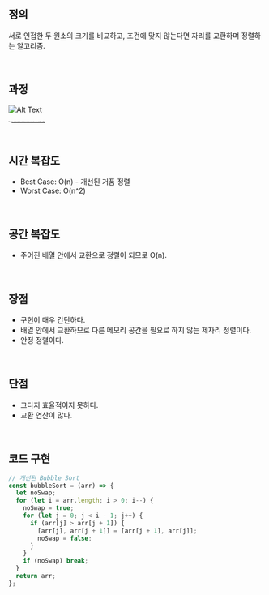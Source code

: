 ## 정의

서로 인접한 두 원소의 크기를 비교하고, 조건에 맞지 않는다면 자리를 교환하며 정렬하는 알고리즘.

<br>

## 과정

![Alt Text](https://github.com/GimunLee/tech-refrigerator/raw/master/Algorithm/resources/bubble-sort-001.gif)

<span style="font-size:10%">GIF 출처: https://github.com/GimunLee/tech-refrigerator/blob/master/Algorithm/resources/bubble-sort-001.gif</span>

<br>

## 시간 복잡도

- Best Case: O(n) - 개선된 거품 정렬
- Worst Case: O(n^2)

<br>

## 공간 복잡도

- 주어진 배열 안에서 교환으로 정렬이 되므로 O(n).

<br>

## 장점

- 구현이 매우 간단하다.
- 배열 안에서 교환하므로 다른 메모리 공간을 필요로 하지 않는 제자리 정렬이다.
- 안정 정렬이다.

<br>

## 단점

- 그다지 효율적이지 못하다.
- 교환 연산이 많다.

<br>

## 코드 구현

```javascript
// 개선된 Bubble Sort
const bubbleSort = (arr) => {
  let noSwap;
  for (let i = arr.length; i > 0; i--) {
    noSwap = true;
    for (let j = 0; j < i - 1; j++) {
      if (arr[j] > arr[j + 1]) {
        [arr[j], arr[j + 1]] = [arr[j + 1], arr[j]];
        noSwap = false;
      }
    }
    if (noSwap) break;
  }
  return arr;
};
```
